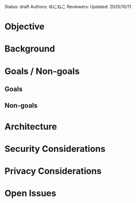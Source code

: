 Status: draft
Authors: ゆにねこ
Reviewers: 
Updated: 2025/10/11
# Objective
# Background
# Goals / Non-goals
## Goals
## Non-goals
# Architecture
# Security Considerations
# Privacy Considerations
# Open Issues
